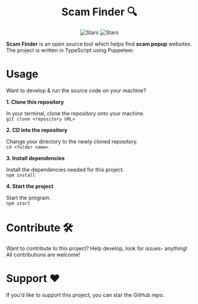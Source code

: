 <h1 style="text-align: center;">Scam Finder 🔍</h1>
<p align="center">
    <img src="https://img.shields.io/github/stars/arthurmatthew/scam-finder?color=violet" alt="Stars">
    <img src="https://img.shields.io/github/watchers/arthurmatthew/scam-finder?color=violet" alt="Stars">
</p>

**Scam Finder** is an open source tool which helps find **scam popup** websites. The project is written in TypeScript using Puppeteer.

# Usage

Want to develop & run the source code on your machine?

**1. Clone this repository**

In your terminal, clone the repository onto your machine. <br/>
`git clone <repository URL>`

**2. CD into the repository**

Change your directory to the newly cloned repository. <br/>
`cd <folder name>`

**3. Install dependencies**

Install the dependencies needed for this project. <br/>
`npm install`

**4. Start the project**

Start the program. <br/>
`npm start`

# Contribute 🛠️

Want to contribute to this project? Help develop, look for issues- anything! All contributions are welcome!

# Support ❤️

If you'd like to support this project, you can star the GitHub repo.
